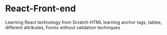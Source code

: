 # React-Front-end
Learning React technology from Scratch
HTML learning anchor tags, tables, different attributes, Forms without validation techniques
